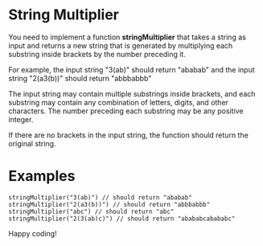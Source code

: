 # String Multiplier

You need to implement a function **stringMultiplier** that takes a string as input and returns a new string that is generated by multiplying each substring inside brackets by the number preceding it.

For example, the input string "3(ab)" should return "ababab" and the input string "2(a3(b))" should return "abbbabbb"

The input string may contain multiple substrings inside brackets, and each substring may contain any combination of letters, digits, and other characters. The number preceding each substring may be any positive integer.

If there are no brackets in the input string, the function should return the original string.

# Examples
```
stringMultiplier("3(ab)") // should return "ababab"
stringMultiplier("2(a3(b))") // should return "abbbabbb"
stringMultiplier("abc") // should return "abc"
stringMultiplier("2(3(ab)c)") // should return "abababcabababc"
```

Happy coding!